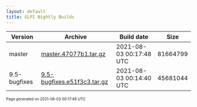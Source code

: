 ```yaml
---
layout: default
title: GLPI Nightly Builds
---
```


Version|Archive|Build date|Size
---|---|---|---
master|[master.47077b1.tar.gz](master.47077b1.tar.gz)|2021-08-03 00:17:48 UTC|81664799
9.5-bugfixes|[9.5-bugfixes.e51f3c3.tar.gz](9.5-bugfixes.e51f3c3.tar.gz)|2021-08-03 00:14:40 UTC|45681044

<font size="1">Page generated on 2021-08-03 00:17:48 UTC</font>
